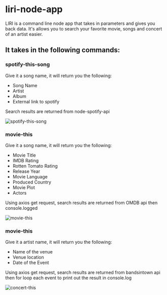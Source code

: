 # liri-node-app

LIRI is a command line node app that takes in parameters and gives you back data.
It's allows you to search your favorite movie, songs and concert of an artist easier.

## It takes in the following commands: ##

### spotify-this-song ###

Give it a song name, it will return you the following:
* Song Name
* Artist
* Album
* External link to spotify

Search results are returned from node-spotify-api

![spotify-this-song](https://user-images.githubusercontent.com/52692899/67827748-2a179780-fa8e-11e9-9eb9-20834cd765de.gif)


### movie-this ###

Give it a song name, it will return you the following:

* Movie Title
* IMDB Rating
* Rotten Tomato Rating
* Release Year
* Movie Language
* Produced Country
* Movie Plot
* Actors

Using axios get request, search results are returned from OMDB api then console.logged

![movie-this](https://user-images.githubusercontent.com/52692899/67828452-af9c4700-fa90-11e9-8c7a-0156eb052f55.gif)

### movie-this ###

Give it a artist name, it will return you the following:

* Name of the venue
* Venue location
* Date of the Event

Using axios get request, search results are returned from bandsintown api then for loop each event to print out the result in console.log

![concert-this](https://user-images.githubusercontent.com/52692899/67829508-b4fb9080-fa94-11e9-9f86-1b12a3b01bf9.gif)


